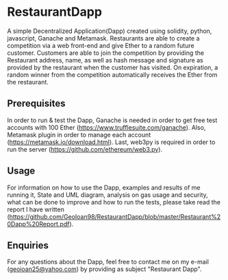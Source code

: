 # RestaurantDapp

A simple Decentralized Application(Dapp) created using solidity, python, javascript, Ganache and Metamask. Restaurants are able to create a competition via a web front-end and give Ether to a random future customer. Customers are able to join the competition by providing the Restaurant address, name, as well as hash message and signature as provided by the restaurant when the customer has visited. On expiration, a random winner from the competition automatically receives the Ether from the restaurant. 

## Prerequisites

In order to run & test the Dapp, Ganache is needed in order to get free test accounts with 100 Ether (https://www.trufflesuite.com/ganache). Also, Metamask plugin in order to manage each account (https://metamask.io/download.html). Last, web3py is required in order to run the server (https://github.com/ethereum/web3.py). 

## Usage

For information on how to use the Dapp, examples and results of me running it, State and UML diagram, analysis on gas usage and security, what can be done to improve and how to run the tests, please take read the report I have written (https://github.com/GeoIoan98/RestaurantDapp/blob/master/Restaurant%20Dapp%20Report.pdf).

## Enquiries

For any questions about the Dapp, feel free to contact me on my e-mail (geoioan25@yahoo.com) by providing as subject "Restaurant Dapp". 
